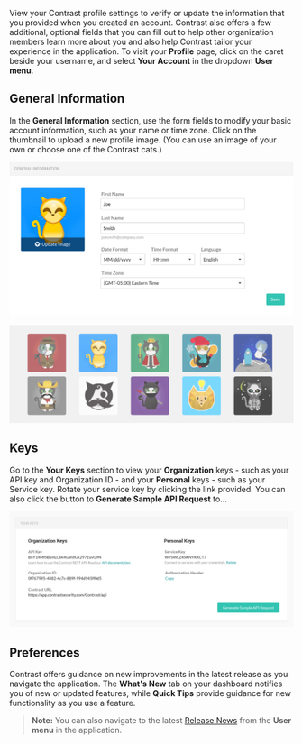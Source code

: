 <!--
title: "Profile Settings"
description: "Overview of a user's profile settings"
tags: "user profile settings manage account"
-->

View your Contrast profile settings to verify or update the information that you provided when you created an account. Contrast also offers a few additional, optional fields that you can fill out to help other organization members learn more about you and also help Contrast tailor your experience in the application. To visit your **Profile** page, click on the caret beside your username, and select **Your Account** in the dropdown **User menu**.

## General Information 

In the **General Information** section, use the form fields to modify your basic account information, such as your name or time zone. Click on the thumbnail to upload a new profile image. (You can use an image of your own or choose one of the Contrast cats.)

<a href="assets/images/Profile_Settings.png" rel="lightbox" title="Profile Settings"><img class="thumbnail" src="assets/images/Profile_Settings.png"/></a>

<a href="assets/images/Contrast_Cats.png" rel="lightbox" title="Contrast Cats"><img class="thumbnail" src="assets/images/Contrast_Cats.png"/></a>

## Keys

Go to the **Your Keys** section to view your **Organization** keys - such as your API key and Organization ID - and your **Personal** keys - such as your Service key. Rotate your service key by clicking the link provided. You can also click the button to **Generate Sample API Request** to...

<a href="assets/images/User-account-keys.png" rel="lightbox" title="View your Organization and Personal keys"><img class="thumbnail" src="assets/images/User-account-keys.png"/></a>

## Preferences

Contrast offers guidance on new improvements in the latest release as you navigate the application. The **What's New** tab on your dashboard notifies you of new or updated features, while **Quick Tips** provide guidance for new functionality as you use a feature.  

> **Note:** You can also navigate to the latest [Release News](https://docs.contrastsecurity.com/release.html) from the **User menu** in the application.

